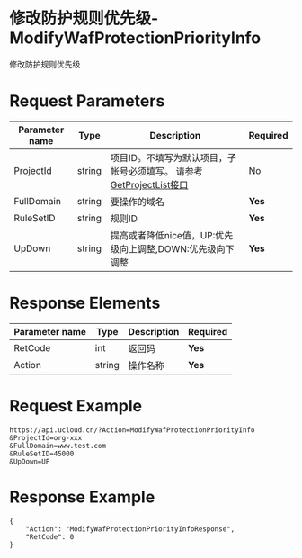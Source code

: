 # 修改防护规则优先级-ModifyWafProtectionPriorityInfo

修改防护规则优先级

# Request Parameters
|Parameter name|Type|Description|Required|
|---|---|---|---|
|ProjectId|string|项目ID。不填写为默认项目，子帐号必须填写。 请参考[GetProjectList接口](api/summary/get_project_list)|No|
|FullDomain|string|要操作的域名|**Yes**|
|RuleSetID|string|规则ID|**Yes**|
|UpDown|string|提高或者降低nice值，UP:优先级向上调整,DOWN:优先级向下调整|**Yes**|

# Response Elements
|Parameter name|Type|Description|Required|
|---|---|---|---|
|RetCode|int|返回码|**Yes**|
|Action|string|操作名称|**Yes**|

# Request Example
```
https://api.ucloud.cn/?Action=ModifyWafProtectionPriorityInfo
&ProjectId=org-xxx
&FullDomain=www.test.com
&RuleSetID=45000
&UpDown=UP
```

# Response Example
```
{
    "Action": "ModifyWafProtectionPriorityInfoResponse", 
    "RetCode": 0
}
```


